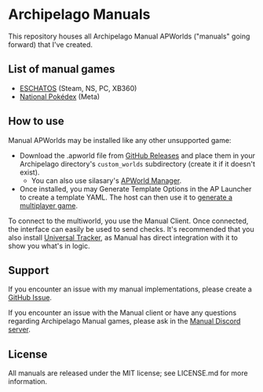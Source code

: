 # Archipelago Manuals

This repository houses all Archipelago Manual APWorlds ("manuals" going forward) that I've created.

## List of manual games

- [ESCHATOS](https://github.com/FlitPix/archipelago-manuals/tree/main/ESCHATOS) (Steam, NS, PC, XB360)
- [National Pokédex](https://github.com/FlitPix/archipelago-manuals/tree/main/NationalPokedex) (Meta)

## How to use

Manual APWorlds may be installed like any other unsupported game:
- Download the .apworld file from [GitHub Releases](https://github.com/FlitPix/archipelago-manuals/releases) and place them in your Archipelago directory's `custom_worlds` subdirectory (create it if it doesn't exist).
  - You can also use silasary's [APWorld Manager](https://github.com/silasary/Archipelago/releases?q=Manager).
- Once installed, you may Generate Template Options in the AP Launcher to create a template YAML. The host can then use it to [generate a multiplayer game](https://archipelago.gg/tutorial/Archipelago/setup/en#generating-a-multiplayer-game).

To connect to the multiworld, you use the Manual Client. Once connected, the interface can easily be used to send checks. It's recommended that you also install [Universal Tracker](https://github.com/FarisTheAncient/Archipelago/releases?q=Tracker), as Manual has direct integration with it to show you what's in logic.

## Support

If you encounter an issue with my manual implementations, please create a [GitHub Issue](https://github.com/FlitPix/archipelago-manuals/issues).

If you encounter an issue with the Manual client or have any questions regarding Archipelago Manual games, please ask in the [Manual Discord server](https://discord.gg/T5bcsVHByx).

## License

All manuals are released under the MIT license; see LICENSE.md for more information.
